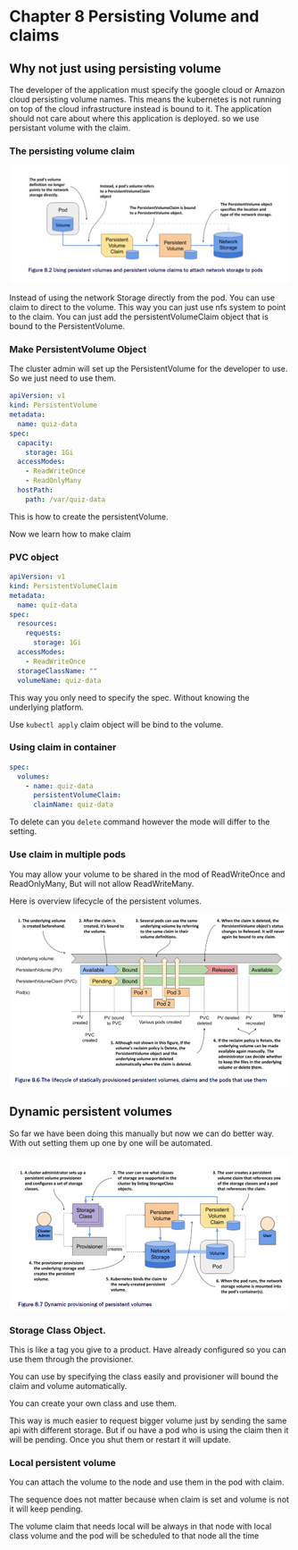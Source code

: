 # Chapter 8 Persisting Volume and claims

## Why not just using persisting volume

The developer of the application must specify the google cloud or Amazon cloud persisting volume names. This means the kubernetes is not running on top of the cloud infrastructure instead is bound to it. The application should not care about where this application is deployed. so we use persistant volume with the claim.

### The persisting volume claim

![alt text](images/claim.png)

Instead of using the network Storage directly from the pod. You can use claim to direct to the volume. This way you can just use nfs system to point to the claim. You can just add the persistentVolumeClaim object that is bound to the PersistentVolume.

### Make PersistentVolume Object

The cluster admin will set up the PersistentVolume for the developer to use. So we just need to use them.

```yaml
apiVersion: v1
kind: PersistentVolume
metadata:
  name: quiz-data
spec:
  capacity:
    storage: 1Gi
  accessModes:
    - ReadWriteOnce
    - ReadOnlyMany
  hostPath:
    path: /var/quiz-data
```

This is how to create the persistentVolume.

Now we learn how to make claim

### PVC object

```yaml
apiVersion: v1
kind: PersistentVolumeClaim
metadata:
  name: quiz-data
spec:
  resources:
    requests:
      storage: 1Gi
  accessModes:
    - ReadWriteOnce
  storageClassName: ""
  volumeName: quiz-data
```

This way you only need to specify the spec. Without knowing the underlying platform.

Use `kubectl apply` claim object will be bind to the volume.

### Using claim in container

```yaml
spec:
  volumes:
    - name: quiz-data
      persistentVolumeClaim:
      claimName: quiz-data
```

To delete can you `delete` command however the mode will differ to the setting.

### Use claim in multiple pods

You may allow your volume to be shared in the mod of ReadWriteOnce and ReadOnlyMany, But will not allow ReadWriteMany.

Here is overview lifecycle of the persistent volumes.

![alt text](images/life.png)

## Dynamic persistent volumes

So far we have been doing this manually but now we can do better way. With out setting them up one by one will be automated.

![alt text](images/auto.png)

### Storage Class Object.

This is like a tag you give to a product. Have already configured so you can use them through the provisioner.

You can use by specifying the class easily and provisioner will bound the claim and volume automatically.

You can create your own class and use them.

This way is much easier to request bigger volume just by sending the same api with different storage. But if ou have a pod who is using the claim then it will be pending. Once you shut them or restart it will update.

### Local persistent volume

You can attach the volume to the node and use them in the pod with claim.

The sequence does not matter because when claim is set and volume is not it will keep pending.

The volume claim that needs local will be always in that node with local class volume and the pod will be scheduled to that node all the time

